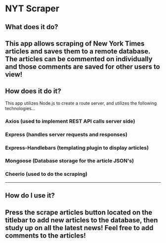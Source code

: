 # NYT Scraper

## What does it do?
This app allows scraping of New York Times articles and saves them to a remote database. The articles can be commented on individually and those comments are saved for other users to view!
------------------------------------------------------------------------------------------------------------------
## How does it do it?
This app utilizes Node.js to create a route server, and utilizes the following technologies...

### Axios (used to implement REST API calls server side)
### Express (handles server requests and responses)
### Express-Handlebars (templating plugin to display articles)
### Mongoose (Database storage for the article JSON's)
### Cheerio (used to do the scraping)
------------------------------------------------------------------------------------------------------------------
## How do I use it?
Press the scrape articles button located on the titlebar to add new articles to the database, then study up on all the latest news! Feel free to add comments to the articles!
------------------------------------------------------------------------------------------------------------------